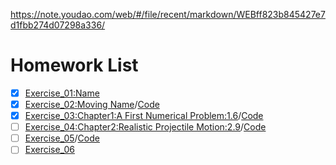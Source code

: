 https://note.youdao.com/web/#/file/recent/markdown/WEBff823b845427e7d1fbb274d07298a336/
# Homework List
- [x] [Exercise_01:Name](https://github.com/MinnieWen/computational_physics_N2015301510014/blob/master/exercise_01.md)
- [x] [Exercise_02:Moving Name](http://note.youdao.com/noteshare?id=b131f900ef184183b8dd5818cd90e3fe)/[Code](http://note.youdao.com/noteshare?id=a4896196fbab68ccda7ca8a8d865ec69)
- [x] [Exercise_03:Chapter1:A First Numerical Problem:1.6](http://note.youdao.com/noteshare?id=c0ff48df3a627a612febd157999b9f7f)/[Code](http://note.youdao.com/noteshare?id=bcd0b54b9120ae09bee88e6eec50f9f3)
- [ ] [Exercise_04:Chapter2:Realistic Projectile Motion:2.9](http://note.youdao.com/noteshare?id=2ae7247f9ba8e7219f7246d36b3fa6cb)/[Code](http://note.youdao.com/noteshare?id=2e72bdc0949db0fd09e89e143fe0c279)
- [ ] [Exercise_05](https://note.youdao.com/web/#/file/recent/markdown/WEBb639efca6df78319a7081342a1c95c23/)/[Code](https://note.youdao.com/web/#/file/recent/markdown/WEB6e4656d96d16e9d041fe77d579fe382b/)
- [ ] [Exercise_06](https://note.youdao.com/web/#/file/recent/markdown/WEBff823b845427e7d1fbb274d07298a336/)
